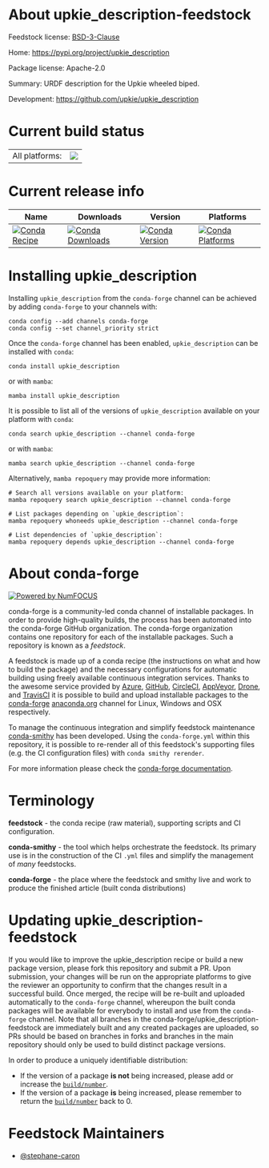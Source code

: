 About upkie_description-feedstock
=================================

Feedstock license: [BSD-3-Clause](https://github.com/conda-forge/upkie_description-feedstock/blob/main/LICENSE.txt)

Home: https://pypi.org/project/upkie_description

Package license: Apache-2.0

Summary: URDF description for the Upkie wheeled biped.

Development: https://github.com/upkie/upkie_description

Current build status
====================


<table><tr><td>All platforms:</td>
    <td>
      <a href="https://dev.azure.com/conda-forge/feedstock-builds/_build/latest?definitionId=21664&branchName=main">
        <img src="https://dev.azure.com/conda-forge/feedstock-builds/_apis/build/status/upkie_description-feedstock?branchName=main">
      </a>
    </td>
  </tr>
</table>

Current release info
====================

| Name | Downloads | Version | Platforms |
| --- | --- | --- | --- |
| [![Conda Recipe](https://img.shields.io/badge/recipe-upkie_description-green.svg)](https://anaconda.org/conda-forge/upkie_description) | [![Conda Downloads](https://img.shields.io/conda/dn/conda-forge/upkie_description.svg)](https://anaconda.org/conda-forge/upkie_description) | [![Conda Version](https://img.shields.io/conda/vn/conda-forge/upkie_description.svg)](https://anaconda.org/conda-forge/upkie_description) | [![Conda Platforms](https://img.shields.io/conda/pn/conda-forge/upkie_description.svg)](https://anaconda.org/conda-forge/upkie_description) |

Installing upkie_description
============================

Installing `upkie_description` from the `conda-forge` channel can be achieved by adding `conda-forge` to your channels with:

```
conda config --add channels conda-forge
conda config --set channel_priority strict
```

Once the `conda-forge` channel has been enabled, `upkie_description` can be installed with `conda`:

```
conda install upkie_description
```

or with `mamba`:

```
mamba install upkie_description
```

It is possible to list all of the versions of `upkie_description` available on your platform with `conda`:

```
conda search upkie_description --channel conda-forge
```

or with `mamba`:

```
mamba search upkie_description --channel conda-forge
```

Alternatively, `mamba repoquery` may provide more information:

```
# Search all versions available on your platform:
mamba repoquery search upkie_description --channel conda-forge

# List packages depending on `upkie_description`:
mamba repoquery whoneeds upkie_description --channel conda-forge

# List dependencies of `upkie_description`:
mamba repoquery depends upkie_description --channel conda-forge
```


About conda-forge
=================

[![Powered by
NumFOCUS](https://img.shields.io/badge/powered%20by-NumFOCUS-orange.svg?style=flat&colorA=E1523D&colorB=007D8A)](https://numfocus.org)

conda-forge is a community-led conda channel of installable packages.
In order to provide high-quality builds, the process has been automated into the
conda-forge GitHub organization. The conda-forge organization contains one repository
for each of the installable packages. Such a repository is known as a *feedstock*.

A feedstock is made up of a conda recipe (the instructions on what and how to build
the package) and the necessary configurations for automatic building using freely
available continuous integration services. Thanks to the awesome service provided by
[Azure](https://azure.microsoft.com/en-us/services/devops/), [GitHub](https://github.com/),
[CircleCI](https://circleci.com/), [AppVeyor](https://www.appveyor.com/),
[Drone](https://cloud.drone.io/welcome), and [TravisCI](https://travis-ci.com/)
it is possible to build and upload installable packages to the
[conda-forge](https://anaconda.org/conda-forge) [anaconda.org](https://anaconda.org/)
channel for Linux, Windows and OSX respectively.

To manage the continuous integration and simplify feedstock maintenance
[conda-smithy](https://github.com/conda-forge/conda-smithy) has been developed.
Using the ``conda-forge.yml`` within this repository, it is possible to re-render all of
this feedstock's supporting files (e.g. the CI configuration files) with ``conda smithy rerender``.

For more information please check the [conda-forge documentation](https://conda-forge.org/docs/).

Terminology
===========

**feedstock** - the conda recipe (raw material), supporting scripts and CI configuration.

**conda-smithy** - the tool which helps orchestrate the feedstock.
                   Its primary use is in the construction of the CI ``.yml`` files
                   and simplify the management of *many* feedstocks.

**conda-forge** - the place where the feedstock and smithy live and work to
                  produce the finished article (built conda distributions)


Updating upkie_description-feedstock
====================================

If you would like to improve the upkie_description recipe or build a new
package version, please fork this repository and submit a PR. Upon submission,
your changes will be run on the appropriate platforms to give the reviewer an
opportunity to confirm that the changes result in a successful build. Once
merged, the recipe will be re-built and uploaded automatically to the
`conda-forge` channel, whereupon the built conda packages will be available for
everybody to install and use from the `conda-forge` channel.
Note that all branches in the conda-forge/upkie_description-feedstock are
immediately built and any created packages are uploaded, so PRs should be based
on branches in forks and branches in the main repository should only be used to
build distinct package versions.

In order to produce a uniquely identifiable distribution:
 * If the version of a package **is not** being increased, please add or increase
   the [``build/number``](https://docs.conda.io/projects/conda-build/en/latest/resources/define-metadata.html#build-number-and-string).
 * If the version of a package **is** being increased, please remember to return
   the [``build/number``](https://docs.conda.io/projects/conda-build/en/latest/resources/define-metadata.html#build-number-and-string)
   back to 0.

Feedstock Maintainers
=====================

* [@stephane-caron](https://github.com/stephane-caron/)

